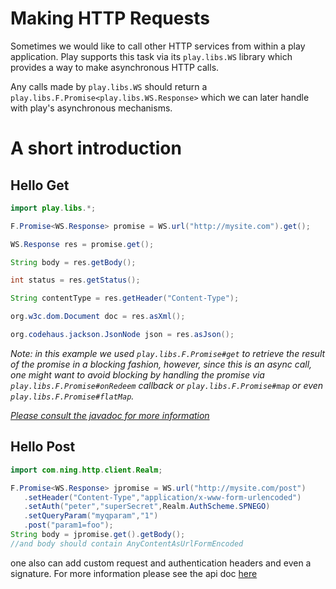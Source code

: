 # Making HTTP Requests

Sometimes we would like to call other HTTP services from within a play application. Play supports this task via its ```play.libs.WS``` library which provides a way to make asynchronous HTTP calls. 

Any calls made by ```play.libs.WS``` should return a ``` play.libs.F.Promise<play.libs.WS.Response>``` which we can later handle with play's asynchronous mechanisms.

# A short introduction

## Hello Get
```java
import play.libs.*;

F.Promise<WS.Response> promise = WS.url("http://mysite.com").get();

WS.Response res = promise.get();

String body = res.getBody();

int status = res.getStatus();

String contentType = res.getHeader("Content-Type");

org.w3c.dom.Document doc = res.asXml();

org.codehaus.jackson.JsonNode json = res.asJson();

```

_Note: in this example we used  ```play.libs.F.Promise#get``` to retrieve the result of the promise in a blocking fashion, however, since this is an async call, one might want to avoid blocking by handling the promise via ```play.libs.F.Promise#onRedeem``` callback or ```play.libs.F.Promise#map``` or even ```play.libs.F.Promise#flatMap```._ 

_[Please consult the javadoc for more information](https://github.com/playframework/Play20/blob/master/framework/src/play/src/main/java/play/libs/F.java)_


## Hello Post
```java
import com.ning.http.client.Realm;

F.Promise<WS.Response> jpromise = WS.url("http://mysite.com/post")
   .setHeader("Content-Type","application/x-www-form-urlencoded")
   .setAuth("peter","superSecret",Realm.AuthScheme.SPNEGO)
   .setQueryParam("myqparam","1")
   .post("param1=foo");
String body = jpromise.get().getBody();
//and body should contain AnyContentAsUrlFormEncoded

```

one also can add custom request and authentication headers and even a signature. For more information please see the api doc [here](https://github.com/playframework/Play20/blob/master/framework/src/play/src/main/java/play/libs/WS.java)
